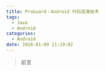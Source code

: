 ```yaml
---
title: ProGuard：Android 代码混淆技术
tags:
  - Java
  - Android
categories:
  - Android
date: 2018-01-09 21:19:02
---
```


>前言


<br/>
<!--- more --->
<br/>
